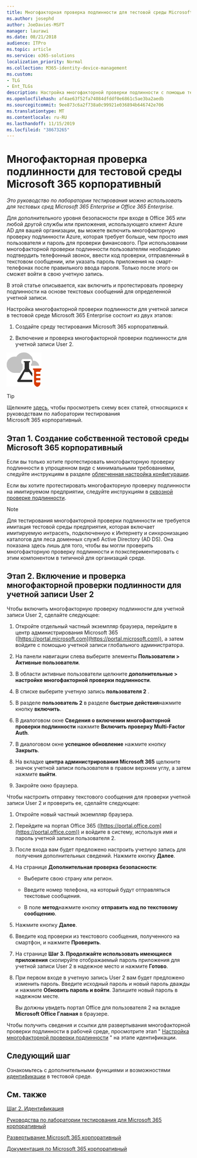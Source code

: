 ```yaml
---
title: Многофакторная проверка подлинности для тестовой среды Microsoft 365 корпоративный
ms.author: josephd
author: JoeDavies-MSFT
manager: laurawi
ms.date: 08/21/2018
audience: ITPro
ms.topic: article
ms.service: o365-solutions
localization_priority: Normal
ms.collection: M365-identity-device-management
ms.custom:
- TLG
- Ent_TLGs
description: Настройка многофакторной проверки подлинности с помощью текстовых сообщений, отправленных на смарт-телефон в тестовой среде Microsoft 365 Enterprise.
ms.openlocfilehash: af4ae63f52fa74084dfddf0e6861c5ae3ba2aedb
ms.sourcegitcommit: 9ee873c6a2f738a0c99921e036894b646742e706
ms.translationtype: MT
ms.contentlocale: ru-RU
ms.lasthandoff: 11/15/2019
ms.locfileid: "38673265"
---
```

# <a name="multi-factor-authentication-for-your-microsoft-365-enterprise-test-environment"></a>Многофакторная проверка подлинности для тестовой среды Microsoft 365 корпоративный

*Это руководство по лаборатории тестирования можно использовать для тестовых сред Microsoft 365 Enterprise и Office 365 Enterprise.*

Для дополнительного уровня безопасности при входе в Office 365 или любой другой службы или приложения, использующего клиент Azure AD для вашей организации, вы можете включить многофакторную проверку подлинности Azure, которая требует больше, чем просто имя пользователя и пароль для проверки финансового. При использовании многофакторной проверки подлинности пользователям необходимо подтвердить телефонный звонок, ввести код проверки, отправленный в текстовом сообщении, или указать пароль приложения на смарт-телефонах после правильного ввода пароля. Только после этого он сможет войти в свою учетную запись. 
  
В этой статье описывается, как включить и протестировать проверку подлинности на основе текстовых сообщений для определенной учетной записи.
  
Настройка многофакторной проверки подлинности для учетной записи в тестовой среде Microsoft 365 Enterprise состоит из двух этапов:
  
1. Создайте среду тестирования Microsoft 365 корпоративный.
    
2. Включение и проверка многофакторной проверки подлинности для учетной записи User 2.

![Руководства по лаборатории тестирования для облака Майкрософт](media/m365-enterprise-test-lab-guides/cloud-tlg-icon.png) 
    
> [!TIP]
> Щелкните [здесь](media/m365-enterprise-test-lab-guides/Microsoft365EnterpriseTLGStack.pdf), чтобы просмотреть схему всех статей, относящихся к руководствам по лаборатории тестирования Microsoft 365 корпоративный.
  
## <a name="phase-1-build-out-your-microsoft-365-enterprise-test-environment"></a>Этап 1. Создание собственной тестовой среды Microsoft 365 корпоративный

Если вы только хотите протестировать многофакторную проверку подлинности в упрощенном виде с минимальными требованиями, следуйте инструкциям в разделе [облегченная настройка конфигурации](lightweight-base-configuration-microsoft-365-enterprise.md).
  
Если вы хотите протестировать многофакторную проверку подлинности на имитируемом предприятии, следуйте инструкциям в [сквозной проверке подлинности](pass-through-auth-m365-ent-test-environment.md).
  
> [!NOTE]
> Для тестирования многофакторной проверки подлинности не требуется имитация тестовой среды предприятия, которая включает имитируемую интрасеть, подключенную к Интернету и синхронизацию каталогов для леса доменных служб Active Directory (AD DS). Она показана здесь лишь для того, чтобы вы могли проверить многофакторную проверку подлинности и поэкспериментировать с этим компонентом в типичной для организаций среде. 
  
## <a name="phase-2-enable-and-test-multi-factor-authentication-for-the-user-2-account"></a>Этап 2. Включение и проверка многофакторной проверки подлинности для учетной записи User 2

Чтобы включить многофакторную проверку подлинности для учетной записи User 2, сделайте следующее:
  
1. Откройте отдельный частный экземпляр браузера, перейдите в центр администрирования Microsoft 365 ([https://portal.microsoft.com](https://portal.microsoft.com)), а затем войдите с помощью учетной записи глобального администратора.
    
2. На панели навигации слева выберите элементы **Пользователи > Активные пользователи**.
    
3. В области активные пользователи щелкните **дополнительные > настройке многофакторной проверки подлинности**.
    
4. В списке выберите учетную запись **пользователя 2** .
    
5. В разделе **пользователь 2** в разделе **быстрые действия**нажмите кнопку **включить**.
    
6. В диалоговом окне **Сведения о включении многофакторной проверки подлинности** нажмите **Включить проверку Multi-Factor Auth**.
    
7. В диалоговом окне **успешное обновление** нажмите кнопку **Закрыть**.
    
8. На вкладке **центра администрирования Microsoft 365** щелкните значок учетной записи пользователя в правом верхнем углу, а затем нажмите **выйти**.
    
9. Закройте окно браузера.
   
Чтобы настроить отправку текстового сообщения для проверки учетной записи User 2 и проверить ее, сделайте следующее:
  
1. Откройте новый частный экземпляр браузера.
    
2. Перейдите на портал Office 365 ([https://portal.office.com](https://portal.office.com)) и войдите в систему, используя имя и пароль учетной записи пользователя 2.
    
3. После входа вам будет предложено настроить учетную запись для получения дополнительных сведений. Нажмите кнопку **Далее**.
    
4. На странице **Дополнительная проверка безопасности**: 
    
   - Выберите свою страну или регион.
    
   - Введите номер телефона, на который будут отправляться текстовые сообщения.
    
   - В поле **метод**нажмите кнопку **отправить код по текстовому сообщению**.
    
5. Нажмите кнопку **Далее**.
    
6. Введите код проверки из текстового сообщения, полученного на смартфон, и нажмите **Проверить**.
    
7. На странице **Шаг 3. Продолжайте использовать имеющиеся приложения** скопируйте отображаемый пароль приложения для учетной записи User 2 в надежное место и нажмите **Готово**.
    
8. При первом входе в учетную запись User 2 вам будет предложено изменить пароль. Введите исходный пароль и новый пароль дважды и нажмите **Обновить пароль и войти**. Запишите новый пароль в надежном месте.
    
    Вы должны увидеть портал Office для пользователя 2 на вкладке **Microsoft Office Главная** в браузере.


Чтобы получить сведения и ссылки для развертывания многофакторной проверки подлинности в рабочей среде, просмотрите этап " [Настройка многофакторной проверки подлинности](identity-secure-user-sign-ins.md#identity-mfa) " на этапе идентификации.
    
## <a name="next-step"></a>Следующий шаг

Ознакомьтесь с дополнительными функциями и возможностями [идентификации](m365-enterprise-test-lab-guides.md#identity) в тестовой среде.

## <a name="see-also"></a>См. также

[Шаг 2. Идентификация](identity-infrastructure.md)

[Руководства по лаборатории тестирования для Microsoft 365 корпоративный](m365-enterprise-test-lab-guides.md)

[Развертывание Microsoft 365 корпоративный](deploy-microsoft-365-enterprise.md)

[Документация по Microsoft 365 корпоративный](https://docs.microsoft.com/microsoft-365-enterprise/)
